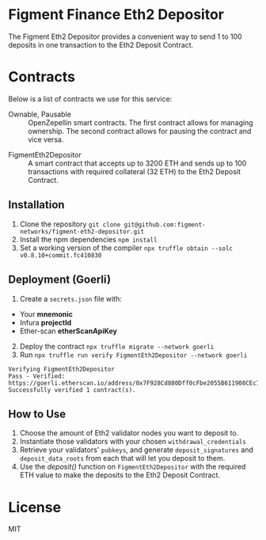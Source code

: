 Figment Finance Eth2 Depositor
=========

The Figment Eth2 Depositor provides a convenient way to send 1 to 100 deposits in one transaction to the Eth2 Deposit Contract.

Contracts
=========

Below is a list of contracts we use for this service:

<dl>
  <dt>Ownable, Pausable</dt>
  <dd>OpenZepellin smart contracts. The first contract allows for managing ownership. The second contract allows for pausing the contract and vice versa.</dd>
</dl>

<dl>
  <dt>FigmentEth2Depositor</dt>
  <dd>A smart contract that accepts up to 3200 ETH and sends up to 100 transactions with required collateral (32 ETH) to the Eth2 Deposit Contract.</dd>
</dl>

Installation
------------

1. Clone the repository `git clone git@github.com:figment-networks/figment-eth2-depositor.git`
2. Install the npm dependencies `npm install`
3. Set a working version of the compiler `npx truffle obtain --solc v0.8.10+commit.fc410830`

Deployment (Goerli)
------------

1. Create a `secrets.json` file with:
  * Your **mnemonic**
  * Infura **projectId**  
  * Ether-scan **etherScanApiKey**
2. Deploy the contract `npx truffle migrate --network goerli`
3. Run `npx truffle run verify FigmentEth2Depositor --network goerli`

```text
Verifying FigmentEth2Depositor
Pass - Verified: https://goerli.etherscan.io/address/0x7F928Cd880Dff0cFbe2055B611908CEc7dBF95E8#contracts
Successfully verified 1 contract(s).
```

How to Use
------------

1. Choose the amount of Eth2 validator nodes you want to deposit to.
2. Instantiate those validators with your chosen `withdrawal_credentials`
3. Retrieve your validators' `pubkeys`, and generate `deposit_signatures` and `deposit_data_roots` from each that will let you deposit to them.
4. Use the _deposit()_ function on `FigmentEth2Depositor` with the required ETH value to make the deposits to the Eth2 Deposit Contract.

License
=========

MIT

